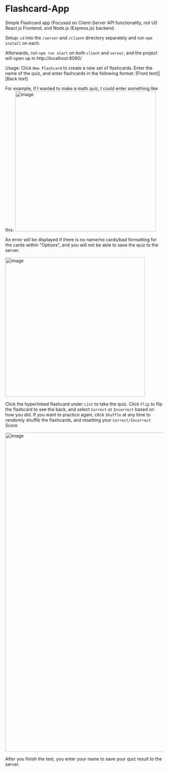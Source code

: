 # Flashcard-App
Simple Flashcard app (Focused on Client-Server API functionality, not UI)
React.js Frontend, and Node.js (Express.js) backend. 

Setup:
`cd` into the `/server` and `/client` directory separately and run `npm install` on each.

Afterwards, run `npm run start` on both `client` and `server`, and the project will open up in http://localhost:8080/

Usage:
Click `New Flashcard` to create a new set of flashcards. Enter the name of the quiz, and enter flashcards in the following format:
[Front text]|[Back text]

For example, if I wanted to make a math quiz, I could enter something like this:
<img width="447" alt="image" src="https://github.com/smallboar/Flashcard-App/assets/56139007/0f9ab1f8-d011-4800-8563-75e7d7e5374b">

An error will be displayed if there is no name/no cards/bad formatting for the cards within "Options", and you will not be able to save the quiz to the server.

<img width="444" alt="image" src="https://github.com/smallboar/Flashcard-App/assets/56139007/ead4a1a3-acff-431b-aa72-9251c58a8e14">


Click the hyperlinked flashcard under `List` to take the quiz. Click `Flip` to flip the flashcard to see the back, and select `Correct` or `Incorrect` based on how you did. If you want to practice again, click `Shuffle` at any time to randomly shuffle the flashcards, and resetting your `Correct/Incorrect` Score

<img width="1016" alt="image" src="https://github.com/smallboar/Flashcard-App/assets/56139007/920b3a07-eba4-4f82-b73a-9918c0373b1f">

After you finish the test, you enter your name to save your quiz result to the server.


